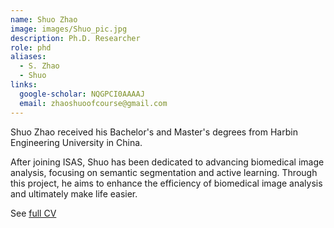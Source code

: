 ```yaml
---
name: Shuo Zhao
image: images/Shuo_pic.jpg
description: Ph.D. Researcher
role: phd
aliases:
  - S. Zhao
  - Shuo
links:
  google-scholar: NQGPCI0AAAAJ
  email: zhaoshuoofcourse@gmail.com
---
```


Shuo Zhao received his Bachelor's and Master's degrees from Harbin Engineering University in China.

After joining ISAS, Shuo has been dedicated to advancing biomedical image analysis, focusing on semantic segmentation and active learning. Through this project, he aims to enhance the efficiency of biomedical image analysis and ultimately make life easier.

See [full CV](../asset/CV_Shuo.pdf)
